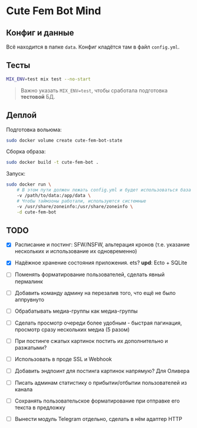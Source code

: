 # Cute Fem Bot Mind

## Конфиг и данные

Всё находится в папке `data`. Конфиг кладётся там в файл `config.yml`.

## Тесты

```bash
MIX_ENV=test mix test --no-start
```

> Важно указать `MIX_ENV=test`, чтобы сработала подготовка **тестовой** БД.

## Деплой

Подготовка вольюма:

```bash
sudo docker volume create cute-fem-bot-state
```

Сборка образа:

```bash
sudo docker build -t cute-fem-bot .
```

Запуск:

```bash
sudo docker run \
    # В этом пути должен лежать config.yml и будет использоваться база main.db
    -v /path/to/data:/app/data \
    # Чтобы таймзоны работали, используются системные
    -v /usr/share/zoneinfo:/usr/share/zoneinfo \
    -d cute-fem-bot
```

## TODO

- [x] Расписание и постинг: SFW/NSFW, альтерация кронов (т.е. указание нескольких и использование их одновременно)
- [x] Надёжное хранение состояния приложения. ets? **upd**: Ecto + SQLite
- [ ] Поменять форматирование пользователей, сделать явный пермалинк
- [ ] Добавить команду админу на перезалив того, что ещё не было аппрувнуто
- [ ] Обрабатывать медиа-группы как медиа-группы
- [ ] Сделать просмотр очереди более удобным - быстрая пагинация, просмотр сразу нескольких медиа (5 разом)
- [ ] При постинге сжатых картинок постить их дополнительно и разжатыми?
- [ ] Использовать в проде SSL и Webhook
- [ ] Добавить эндпоинт для постинга картинок напрямую? Для Оливера
- [ ] Писать админам статистику о прибытии/отбытии пользователей из канала
- [ ] Сохранять пользовательское форматирование при отправке его текста в предложку
- [ ] Вынести модуль Telegram отдельно, сделать в нём адаптер HTTP


